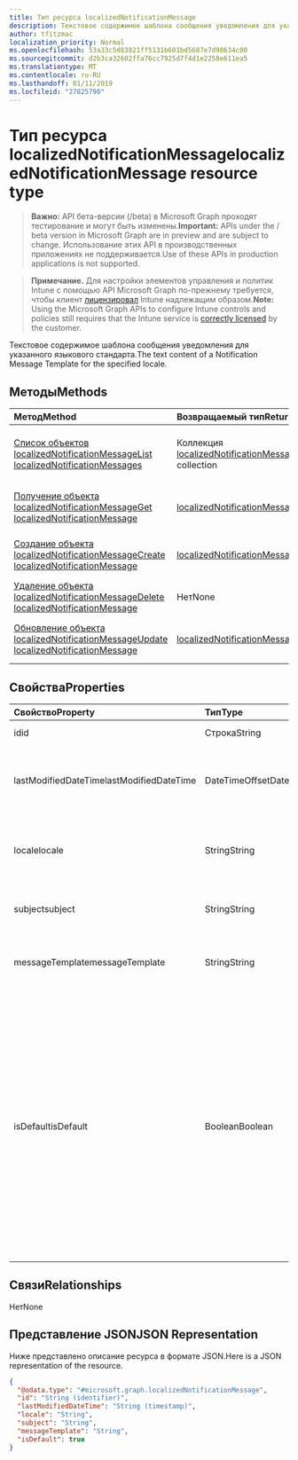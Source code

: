 ```yaml
---
title: Тип ресурса localizedNotificationMessage
description: Текстовое содержимое шаблона сообщения уведомления для указанного языкового стандарта.
author: tfitzmac
localization_priority: Normal
ms.openlocfilehash: 53a33c5d83821ff5131b601bd5687e7d98634c00
ms.sourcegitcommit: d2b3ca32602ffa76cc7925d7f4d1e2258e611ea5
ms.translationtype: MT
ms.contentlocale: ru-RU
ms.lasthandoff: 01/11/2019
ms.locfileid: "27825790"
---
```

# <a name="localizednotificationmessage-resource-type"></a><span data-ttu-id="a1436-103">Тип ресурса localizedNotificationMessage</span><span class="sxs-lookup"><span data-stu-id="a1436-103">localizedNotificationMessage resource type</span></span>

> <span data-ttu-id="a1436-104">**Важно:** API бета-версии (/beta) в Microsoft Graph проходят тестирование и могут быть изменены.</span><span class="sxs-lookup"><span data-stu-id="a1436-104">**Important:** APIs under the / beta version in Microsoft Graph are in preview and are subject to change.</span></span> <span data-ttu-id="a1436-105">Использование этих API в производственных приложениях не поддерживается.</span><span class="sxs-lookup"><span data-stu-id="a1436-105">Use of these APIs in production applications is not supported.</span></span>

> <span data-ttu-id="a1436-106">**Примечание.** Для настройки элементов управления и политик Intune с помощью API Microsoft Graph по-прежнему требуется, чтобы клиент [лицензировал](https://go.microsoft.com/fwlink/?linkid=839381) Intune надлежащим образом.</span><span class="sxs-lookup"><span data-stu-id="a1436-106">**Note:** Using the Microsoft Graph APIs to configure Intune controls and policies still requires that the Intune service is [correctly licensed](https://go.microsoft.com/fwlink/?linkid=839381) by the customer.</span></span>

<span data-ttu-id="a1436-107">Текстовое содержимое шаблона сообщения уведомления для указанного языкового стандарта.</span><span class="sxs-lookup"><span data-stu-id="a1436-107">The text content of a Notification Message Template for the specified locale.</span></span>
## <a name="methods"></a><span data-ttu-id="a1436-108">Методы</span><span class="sxs-lookup"><span data-stu-id="a1436-108">Methods</span></span>
|<span data-ttu-id="a1436-109">Метод</span><span class="sxs-lookup"><span data-stu-id="a1436-109">Method</span></span>|<span data-ttu-id="a1436-110">Возвращаемый тип</span><span class="sxs-lookup"><span data-stu-id="a1436-110">Return Type</span></span>|<span data-ttu-id="a1436-111">Описание</span><span class="sxs-lookup"><span data-stu-id="a1436-111">Description</span></span>|
|:---|:---|:---|
|[<span data-ttu-id="a1436-112">Список объектов localizedNotificationMessage</span><span class="sxs-lookup"><span data-stu-id="a1436-112">List localizedNotificationMessages</span></span>](../api/intune-notification-localizednotificationmessage-list.md)|<span data-ttu-id="a1436-113">Коллекция [localizedNotificationMessage](../resources/intune-notification-localizednotificationmessage.md)</span><span class="sxs-lookup"><span data-stu-id="a1436-113">[localizedNotificationMessage](../resources/intune-notification-localizednotificationmessage.md) collection</span></span>|<span data-ttu-id="a1436-114">Список свойств и связей объектов [localizedNotificationMessage](../resources/intune-notification-localizednotificationmessage.md).</span><span class="sxs-lookup"><span data-stu-id="a1436-114">List properties and relationships of the [localizedNotificationMessage](../resources/intune-notification-localizednotificationmessage.md) objects.</span></span>|
|[<span data-ttu-id="a1436-115">Получение объекта localizedNotificationMessage</span><span class="sxs-lookup"><span data-stu-id="a1436-115">Get localizedNotificationMessage</span></span>](../api/intune-notification-localizednotificationmessage-get.md)|[<span data-ttu-id="a1436-116">localizedNotificationMessage</span><span class="sxs-lookup"><span data-stu-id="a1436-116">localizedNotificationMessage</span></span>](../resources/intune-notification-localizednotificationmessage.md)|<span data-ttu-id="a1436-117">Чтение свойств и связей объекта [localizedNotificationMessage](../resources/intune-notification-localizednotificationmessage.md).</span><span class="sxs-lookup"><span data-stu-id="a1436-117">Read properties and relationships of the [localizedNotificationMessage](../resources/intune-notification-localizednotificationmessage.md) object.</span></span>|
|[<span data-ttu-id="a1436-118">Создание объекта localizedNotificationMessage</span><span class="sxs-lookup"><span data-stu-id="a1436-118">Create localizedNotificationMessage</span></span>](../api/intune-notification-localizednotificationmessage-create.md)|[<span data-ttu-id="a1436-119">localizedNotificationMessage</span><span class="sxs-lookup"><span data-stu-id="a1436-119">localizedNotificationMessage</span></span>](../resources/intune-notification-localizednotificationmessage.md)|<span data-ttu-id="a1436-120">Создание объекта [localizedNotificationMessage](../resources/intune-notification-localizednotificationmessage.md).</span><span class="sxs-lookup"><span data-stu-id="a1436-120">Create a new [localizedNotificationMessage](../resources/intune-notification-localizednotificationmessage.md) object.</span></span>|
|[<span data-ttu-id="a1436-121">Удаление объекта localizedNotificationMessage</span><span class="sxs-lookup"><span data-stu-id="a1436-121">Delete localizedNotificationMessage</span></span>](../api/intune-notification-localizednotificationmessage-delete.md)|<span data-ttu-id="a1436-122">Нет</span><span class="sxs-lookup"><span data-stu-id="a1436-122">None</span></span>|<span data-ttu-id="a1436-123">Удаляет объект [localizedNotificationMessage](../resources/intune-notification-localizednotificationmessage.md).</span><span class="sxs-lookup"><span data-stu-id="a1436-123">Deletes a [localizedNotificationMessage](../resources/intune-notification-localizednotificationmessage.md).</span></span>|
|[<span data-ttu-id="a1436-124">Обновление объекта localizedNotificationMessage</span><span class="sxs-lookup"><span data-stu-id="a1436-124">Update localizedNotificationMessage</span></span>](../api/intune-notification-localizednotificationmessage-update.md)|[<span data-ttu-id="a1436-125">localizedNotificationMessage</span><span class="sxs-lookup"><span data-stu-id="a1436-125">localizedNotificationMessage</span></span>](../resources/intune-notification-localizednotificationmessage.md)|<span data-ttu-id="a1436-126">Обновление свойств объекта [localizedNotificationMessage](../resources/intune-notification-localizednotificationmessage.md).</span><span class="sxs-lookup"><span data-stu-id="a1436-126">Update the properties of a [localizedNotificationMessage](../resources/intune-notification-localizednotificationmessage.md) object.</span></span>|

## <a name="properties"></a><span data-ttu-id="a1436-127">Свойства</span><span class="sxs-lookup"><span data-stu-id="a1436-127">Properties</span></span>
|<span data-ttu-id="a1436-128">Свойство</span><span class="sxs-lookup"><span data-stu-id="a1436-128">Property</span></span>|<span data-ttu-id="a1436-129">Тип</span><span class="sxs-lookup"><span data-stu-id="a1436-129">Type</span></span>|<span data-ttu-id="a1436-130">Описание</span><span class="sxs-lookup"><span data-stu-id="a1436-130">Description</span></span>|
|:---|:---|:---|
|<span data-ttu-id="a1436-131">id</span><span class="sxs-lookup"><span data-stu-id="a1436-131">id</span></span>|<span data-ttu-id="a1436-132">Строка</span><span class="sxs-lookup"><span data-stu-id="a1436-132">String</span></span>|<span data-ttu-id="a1436-133">Ключ объекта.</span><span class="sxs-lookup"><span data-stu-id="a1436-133">Key of the entity.</span></span>|
|<span data-ttu-id="a1436-134">lastModifiedDateTime</span><span class="sxs-lookup"><span data-stu-id="a1436-134">lastModifiedDateTime</span></span>|<span data-ttu-id="a1436-135">DateTimeOffset</span><span class="sxs-lookup"><span data-stu-id="a1436-135">DateTimeOffset</span></span>|<span data-ttu-id="a1436-136">Дата и время последнего изменения объекта.</span><span class="sxs-lookup"><span data-stu-id="a1436-136">DateTime the object was last modified.</span></span>|
|<span data-ttu-id="a1436-137">locale</span><span class="sxs-lookup"><span data-stu-id="a1436-137">locale</span></span>|<span data-ttu-id="a1436-138">String</span><span class="sxs-lookup"><span data-stu-id="a1436-138">String</span></span>|<span data-ttu-id="a1436-139">Языковой стандарт, для которого предназначено сообщение.</span><span class="sxs-lookup"><span data-stu-id="a1436-139">The Locale for which this message is destined.</span></span>|
|<span data-ttu-id="a1436-140">subject</span><span class="sxs-lookup"><span data-stu-id="a1436-140">subject</span></span>|<span data-ttu-id="a1436-141">String</span><span class="sxs-lookup"><span data-stu-id="a1436-141">String</span></span>|<span data-ttu-id="a1436-142">Тема шаблона сообщения.</span><span class="sxs-lookup"><span data-stu-id="a1436-142">The Message Template Subject.</span></span>|
|<span data-ttu-id="a1436-143">messageTemplate</span><span class="sxs-lookup"><span data-stu-id="a1436-143">messageTemplate</span></span>|<span data-ttu-id="a1436-144">String</span><span class="sxs-lookup"><span data-stu-id="a1436-144">String</span></span>|<span data-ttu-id="a1436-145">Содержимое шаблона сообщения.</span><span class="sxs-lookup"><span data-stu-id="a1436-145">The Message Template content.</span></span>|
|<span data-ttu-id="a1436-146">isDefault</span><span class="sxs-lookup"><span data-stu-id="a1436-146">isDefault</span></span>|<span data-ttu-id="a1436-147">Boolean</span><span class="sxs-lookup"><span data-stu-id="a1436-147">Boolean</span></span>|<span data-ttu-id="a1436-148">Флаг, указывающий, используется ли этот языковой стандарт в качестве базового языка.</span><span class="sxs-lookup"><span data-stu-id="a1436-148">Flag to indicate whether or not this is the default locale for language fallback.</span></span> <span data-ttu-id="a1436-149">Можно устанавливать только этот флаг.</span><span class="sxs-lookup"><span data-stu-id="a1436-149">This flag can only be set.</span></span> <span data-ttu-id="a1436-150">Чтобы снять его, задайте значение true для аналогичного свойства другого локализованного сообщения уведомления.</span><span class="sxs-lookup"><span data-stu-id="a1436-150">To unset, set this property to true on another Localized Notification Message.</span></span>|

## <a name="relationships"></a><span data-ttu-id="a1436-151">Связи</span><span class="sxs-lookup"><span data-stu-id="a1436-151">Relationships</span></span>
<span data-ttu-id="a1436-152">Нет</span><span class="sxs-lookup"><span data-stu-id="a1436-152">None</span></span>
## <a name="json-representation"></a><span data-ttu-id="a1436-153">Представление JSON</span><span class="sxs-lookup"><span data-stu-id="a1436-153">JSON Representation</span></span>
<span data-ttu-id="a1436-154">Ниже представлено описание ресурса в формате JSON.</span><span class="sxs-lookup"><span data-stu-id="a1436-154">Here is a JSON representation of the resource.</span></span>
<!-- {
  "blockType": "resource",
  "keyProperty": "id",
  "@odata.type": "microsoft.graph.localizedNotificationMessage"
}
-->
``` json
{
  "@odata.type": "#microsoft.graph.localizedNotificationMessage",
  "id": "String (identifier)",
  "lastModifiedDateTime": "String (timestamp)",
  "locale": "String",
  "subject": "String",
  "messageTemplate": "String",
  "isDefault": true
}
```






